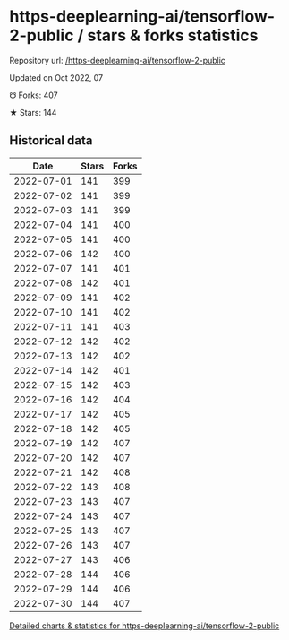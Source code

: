 # https-deeplearning-ai/tensorflow-2-public / stars & forks statistics

Repository url: [/https-deeplearning-ai/tensorflow-2-public](https://github.com/https-deeplearning-ai/tensorflow-2-public)

Updated on Oct 2022, 07

☋ Forks: 407

★ Stars: 144

## Historical data
| Date | Stars | Forks |
|------|-------|-------|
| 2022-07-01 | 141 | 399 | 
| 2022-07-02 | 141 | 399 | 
| 2022-07-03 | 141 | 399 | 
| 2022-07-04 | 141 | 400 | 
| 2022-07-05 | 141 | 400 | 
| 2022-07-06 | 142 | 400 | 
| 2022-07-07 | 141 | 401 | 
| 2022-07-08 | 142 | 401 | 
| 2022-07-09 | 141 | 402 | 
| 2022-07-10 | 141 | 402 | 
| 2022-07-11 | 141 | 403 | 
| 2022-07-12 | 142 | 402 | 
| 2022-07-13 | 142 | 402 | 
| 2022-07-14 | 142 | 401 | 
| 2022-07-15 | 142 | 403 | 
| 2022-07-16 | 142 | 404 | 
| 2022-07-17 | 142 | 405 | 
| 2022-07-18 | 142 | 405 | 
| 2022-07-19 | 142 | 407 | 
| 2022-07-20 | 142 | 407 | 
| 2022-07-21 | 142 | 408 | 
| 2022-07-22 | 143 | 408 | 
| 2022-07-23 | 143 | 407 | 
| 2022-07-24 | 143 | 407 | 
| 2022-07-25 | 143 | 407 | 
| 2022-07-26 | 143 | 407 | 
| 2022-07-27 | 143 | 406 | 
| 2022-07-28 | 144 | 406 | 
| 2022-07-29 | 144 | 406 | 
| 2022-07-30 | 144 | 407 | 


[Detailed charts & statistics for https-deeplearning-ai/tensorflow-2-public](https://reviewgithub.com/rep/https-deeplearning-ai/tensorflow-2-public)
